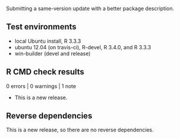 Submitting a same-version update with a better package description.

## Test environments
* local Ubuntu install, R 3.3.3
* ubuntu 12.04 (on travis-ci), R-devel, R 3.4.0, and R 3.3.3
* win-builder (devel and release)

## R CMD check results

0 errors | 0 warnings | 1 note

* This is a new release.

## Reverse dependencies

This is a new release, so there are no reverse dependencies.
